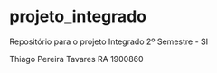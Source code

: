 # projeto_integrado
Repositório para o projeto Integrado 2º Semestre - SI

Thiago Pereira Tavares RA 1900860
